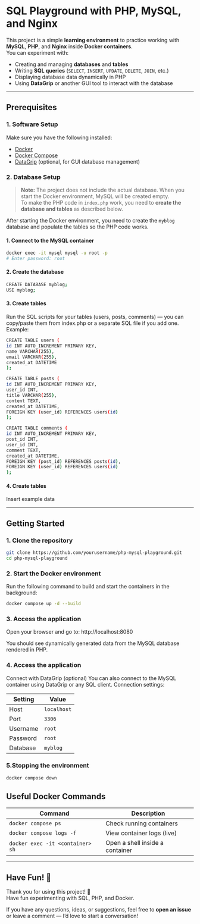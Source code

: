 # SQL Playground with PHP, MySQL, and Nginx

This project is a simple **learning environment** to practice working with **MySQL**, **PHP**, and **Nginx** inside **Docker containers**.  
You can experiment with:

- Creating and managing **databases** and **tables**
- Writing **SQL queries** (`SELECT`, `INSERT`, `UPDATE`, `DELETE`, `JOIN`, etc.)
- Displaying database data dynamically in PHP
- Using **DataGrip** or another GUI tool to interact with the database

---

## **Prerequisites**

### **1. Software Setup**
Make sure you have the following installed:

- [Docker](https://docs.docker.com/get-docker/)
- [Docker Compose](https://docs.docker.com/compose/install/)
- [DataGrip](https://www.jetbrains.com/datagrip/) (optional, for GUI database management)


### **2. Database Setup**
> **Note:** The project does not include the actual database. When you start the Docker environment, MySQL will be created empty.  
> To make the PHP code in `index.php` work, you need to **create the database and tables** as described below.

After starting the Docker environment, you need to create the `myblog` database and populate the tables so the PHP code works.

#### **1. Connect to the MySQL container**
```bash
docker exec -it mysql mysql -u root -p
# Enter password: root
```

#### **2. Create the database**
```bash
CREATE DATABASE myblog;
USE myblog;
```

#### **3. Create tables**
Run the SQL scripts for your tables (users, posts, comments) — you can copy/paste them from index.php or a separate SQL file if you add one. Example:

```bash
CREATE TABLE users (
id INT AUTO_INCREMENT PRIMARY KEY,
name VARCHAR(255),
email VARCHAR(255),
created_at DATETIME
);

CREATE TABLE posts (
id INT AUTO_INCREMENT PRIMARY KEY,
user_id INT,
title VARCHAR(255),
content TEXT,
created_at DATETIME,
FOREIGN KEY (user_id) REFERENCES users(id)
);

CREATE TABLE comments (
id INT AUTO_INCREMENT PRIMARY KEY,
post_id INT,
user_id INT,
comment TEXT,
created_at DATETIME,
FOREIGN KEY (post_id) REFERENCES posts(id),
FOREIGN KEY (user_id) REFERENCES users(id)
);
```

#### **4. Create tables**
Insert example data

---

## **Getting Started**

### **1. Clone the repository**
```bash
git clone https://github.com/yourusername/php-mysql-playground.git
cd php-mysql-playground
```

### **2. Start the Docker environment**
Run the following command to build and start the containers in the background:
```bash
docker compose up -d --build
```

### **3. Access the application**
Open your browser and go to:
http://localhost:8080

You should see dynamically generated data from the MySQL database rendered in PHP.

### **4. Access the application**
Connect with DataGrip (optional)
You can also connect to the MySQL container using DataGrip or any SQL client.
Connection settings:

| Setting  | Value       |
| -------- | ----------- |
| Host     | `localhost` |
| Port     | `3306`      |
| Username | `root`      |
| Password | `root`      |
| Database | `myblog`    |

### **5.Stopping the environment**
```bash
docker compose down
```

## **Useful Docker Commands**
| Command                          | Description                     |
| -------------------------------- | ------------------------------- |
| `docker compose ps`              | Check running containers        |
| `docker compose logs -f`         | View container logs (live)      |
| `docker exec -it <container> sh` | Open a shell inside a container |

---

## **Have Fun! 🎉**

Thank you for using this project! 🎉  
Have fun experimenting with SQL, PHP, and Docker.

If you have any questions, ideas, or suggestions, feel free to **open an issue** or leave a comment — I’d love to start a conversation!
